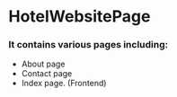 # HotelWebsitePage
### It contains various pages including: 
* About page
* Contact page 
* Index page.
(Frontend)
